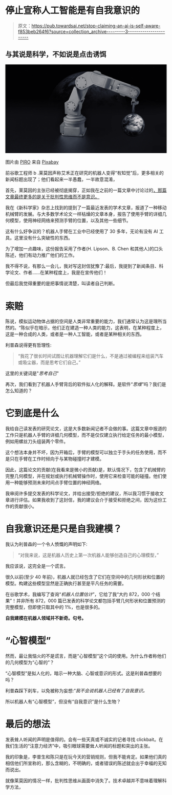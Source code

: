 # 停止宣称人工智能是有自我意识的

> 原文：<https://pub.towardsai.net/stop-claiming-an-ai-is-self-aware-f853beb264f6?source=collection_archive---------3----------------------->

## 与其说是科学，不如说是点击诱饵

![](img/3770cb4fbe9312a119de50af422a4d97.png)

图片由 [PIRO](https://pixabay.com/users/piro4d-2707530/?utm_source=link-attribution&utm_medium=referral&utm_campaign=image&utm_content=3009602) 来自 [Pixabay](https://pixabay.com//?utm_source=link-attribution&utm_medium=referral&utm_campaign=image&utm_content=3009602)

前谷歌工程师 b .莱莫因声称艾禾正在研究的机器人变得“有知觉”后，更多相关的新闻标题出现了；他们看起来一半愚蠢，一半故意混淆，

首先，莱莫因的主张已经被彻底揭穿，正如我在之前的一篇文章中讨论过的[，那篇文章最终更多的是关于批判性思维而不是意识。](https://medium.com/predict/did-really-googles-ai-become-sentient-929483f8e084)

我在《新科学家》杂志上找到的提到了一篇最近发表的学术文章，报道了一种移动机械臂的发展。与大多数学术论文一样枯燥的文章本身，报告了使用手臂的详细几何模型，使用神经网络来预测手臂的位置，以及其他一些细节。

这有什么好争议的？机器人手臂在工业中已经使用了 30 多年，无论有没有 AI 工具。这里没有什么突破性的东西。

为了增加一点趣味，这份报告采用了作者(H. Lipson、B. Chen 和其他人)的口头陈述，他们有动力推广他们的工作。

我不得不说，有那么一会儿，我对写这封信犹豫了:最后，我提到了新闻条目、科学论文、作者……在某种程度上，我是在宣传他们！

但最后我觉得重要的是把事情说清楚，叫读者自己判断。

# 索赔

陈说，模拟运动物体占据的空间是人类非常重要的能力，我们通常认为这是理所当然的。“陈似乎在暗示，他们正在建造一种人类的能力，这表明，在某种程度上，这是一种合成的人类，或者是一种人工智能，或者是某种相关的东西。

利普森说得更有哲理性:

> “我花了很长时间试图让机器理解它们是什么，不是通过被编程来组装汽车或吸尘器，而是思考它们自己。”

这里的关键词是"*思考自己*"

再次，我们看到了机器人手臂背后的软件拟人化的解释。是软件“*思维*”吗？我们是怎么知道的？

# 它到底是什么

我给自己读发表的研究论文，这是大多数新闻记者不会做的事。这篇文章中报道的工作只是机器人手臂的详细几何模型，而不是仅仅建立执行给定任务的最小模型，例如用螺丝刀头组装两个零件。

这个想法本身并不坏，因为开箱后，手臂的模型可以独立于手头的任务使用，而不是只在手臂在工作时倾向于与某物碰撞时才建模。

因此，这篇论文的贡献(在我看来是微小的贡献)是，默认情况下，包含了机械臂的完整几何模型，并在规划或执行机械臂操作时，使用它来检查可能的碰撞。他们使用一种能够预测未来时间点手臂位置的神经网络。

我审阅许多提交发表的科学论文，并给出接受/拒绝的建议，所以我习惯于接收文章进行评估。如果我收到了这封信，我的建议会介于接受和拒绝之间，因为这份工作的贡献很小。

# 自我意识还是只是自我建模？

我认为利普森的一个令人愤慨的声明如下:

> “对我来说，这是机器人历史上第一次机器人能够创造自己的心理模型，”

我应该说，这完全是一个谎言。

很久以前(至少 40 年前)，机器人就已经包含了它们在空间中的几何形状和位置的模型。构建这些模型显然是正确执行甚至是平凡任务的需要。

在谷歌学术，我编写了查询“*机器人位置估计*”，它给了我“大约 872，000 个结果”！并非所有 872，000 篇已发表的科学论文都包括手臂几何形状和位置预测的完整模型，但即使只取其中的 1%，也是很多的。

**自我建模在机器人领域并不新奇。句号。**

# “心智模型”

然而，最让我恼火的不是谎言，而是“心智模型”这个词的使用。为什么作者称他们的几何模型为“心智的”？

“心智模型”是拟人化的，暗示一种大脑、心智或意识的形式。这是利普森想要的吗？

利普森踩下刹车，以免被称为妄想:“*我不会说机器人已经有了自我意识。*

所以机器人有“心智模型”，但没有“自我意识”是什么生物？

# 最后的想法

发表耸人听闻的声明是值得的。会有一些天真或不诚实的记者寻找 clickbait。在我们生活的“注意力经济”中，吸引眼球需要耸人听闻的标题和突出的主张。

我的印象是，李普生和陈只是在玩今天的营销规则，但我不能肯定。如果他们真的相信他们所宣称的，那么含糊的，不明确的，或者错误的陈述就会出于幸福的无知而说出。

就像莱莫因的情况一样，批判性思维从画面中消失了。技术卓越并不意味着理解科学方法，